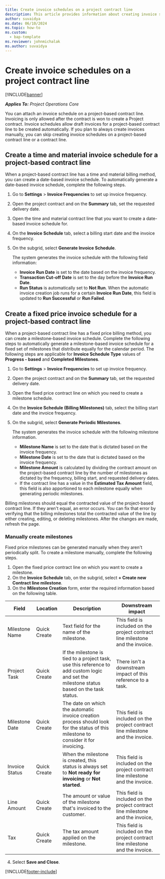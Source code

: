 ```yaml
---
title: Create invoice schedules on a project contract line
description: This article provides information about creating invoice schedules and milestones.
author: suvaidya
ms.date: 06/10/2024
ms.topic: how-to
ms.custom: 
  - bap-template
ms.reviewer: johnmichalak
ms.author: suvaidya
---
```


# Create invoice schedules on a project contract line

[!INCLUDE[banner](../../includes/banner.md)]

_**Applies To:** Project Operations Core_

You can attach an invoice schedule on a project-based contract line. Invoicing is only allowed after the contract is won to create a Project contract. Invoice schedules allow draft invoices for a project-based contract line to be created automatically. If you plan to always create invoices manually, you can skip creating invoice schedules on a project-based contract line or a contract line.

## Create a time and material invoice schedule for a project-based contract line

When a project-based contract line has a time and material billing method, you can create a date-based invoice schedule. To automatically generate a date-based invoice schedule, complete the following steps.

1. Go to **Settings** > **Invoice Frequencies** to set up invoice frequency.
2. Open the project contract and on the **Summary** tab, set the requested delivery date.
3. Open the time and material contract line that you want to create a date-based invoice schedule for. 
4. On the **Invoice Schedule** tab, select a billing start date and the invoice frequency. 
5. On the subgrid, select **Generate Invoice Schedule**.

    The system generates the invoice schedule with the following field information:

    - **Invoice Run Date** is set to the date based on the invoice frequency.
    - **Transaction Cut-off Date** is set to the day before the **Invoice Run Date**.
    - **Run Status** is automatically set to **Not Run**. When the automatic invoice creation job runs for a certain **Invoice Run Date**, this field is updated to **Run Successful** or **Run Failed**.

## Create a fixed price invoice schedule for a project-based contract line

When a project-based contract line has a fixed price billing method, you can create a milestone-based invoice schedule. Complete the following steps to automatically generate a milestone-based invoice schedule for a fixed set of milestones that distribute equally for the calendar period. The following steps are applicable for **Invoice Schedule Type** values of **Progress - based** and **Completed Milestones**. 

1. Go to **Settings** > **Invoice Frequencies** to set up invoice frequency.
2. Open the project contract and on the **Summary** tab, set the requested delivery date.
3. Open the fixed price contract line on which you need to create a milestone schedule. 
4. On the **Invoice Schedule (Billing Milestones)** tab, select the billing start date and the invoice frequency. 
5. On the subgrid, select **Generate Periodic Milestones**.

    The system generates the invoice schedule with the following milestone information.

    - **Milestone Name** is set to the date that is dictated based on the invoice frequency.
    - **Milestone Date** is set to the date that is dictated based on the invoice frequency.
    - **Milestone Amount** is calculated by dividing the contract amount on the project-based contract line by the number of milestones as dictated by the frequency, billing start, and requested delivery dates.
    - If the contract line has a value in the **Estimated Tax Amount** field, this field is also apportioned to each milestone equally when generating periodic milestones.

Billing milestones should equal the contracted value of the project-based contract line. If they aren't equal, an error occurs. You can fix that error by verifying that the billing milestones total the contracted value of the line by either creating, editing, or deleting milestones. After the changes are made, refresh the page.

### Manually create milestones

Fixed price milestones can be generated manually when they aren't periodically split. To create a milestone manually, complete the following steps.

1. Open the fixed price contract line on which you want to create a milestone. 
2. On the **Invoice Schedule** tab, on the subgrid, select **+ Create new Contract line milestone**.
3. On the **Milestone Creation** form, enter the required information based on the following table. 

| Field | Location | Description | Downstream impact |
| --- | --- | --- | --- |
| Milestone Name | Quick Create | Text field for the name of the milestone. | This field is included on the project contract line milestone and the invoice. |
| Project Task | Quick Create | If the milestone is tied to a project task, use this reference to add custom logic and set the milestone status based on the task status. | There isn't a downstream impact of this reference to a task. |
| Milestone Date | Quick Create | The date on which the automatic invoice creation process should look for the status of this milestone to consider it for invoicing. | This field is included on the project contract line milestone and the invoice. |
| Invoice Status | Quick Create | When the milestone is created, this status is always set to **Not ready for invoicing** or **Not started**. | This field is included on the project contract line milestone and the invoice. |
| Line Amount | Quick Create | The amount or value of the milestone that's invoiced to the customer. | This field is included on the project contract line milestone and the invoice, |
| Tax | Quick Create | The tax amount applied on the milestone. | This field is included on the project contract line milestone and the invoice. |

4. Select **Save and Close**.


[!INCLUDE[footer-include](../../includes/footer-banner.md)]
